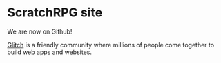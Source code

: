 # ScratchRPG site
We are now on Github!

[Glitch](https://glitch.com) is a friendly community where millions of people come together to build web apps and websites.


